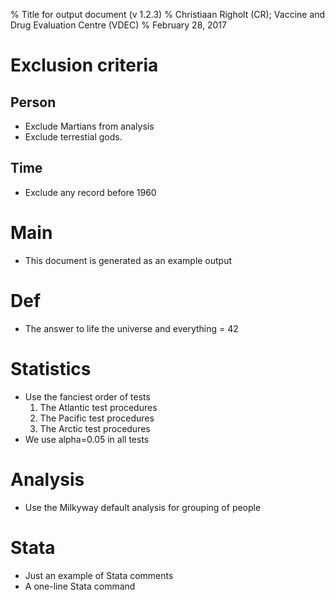 % Title for output document (v 1.2.3)
% Christiaan Righolt (CR); Vaccine and Drug Evaluation Centre (VDEC)
% February 28, 2017

# Exclusion criteria   

## Person   
* Exclude Martians from analysis   
* Exclude terrestial gods.   

## Time   
* Exclude any record before 1960   

# Main   
* This document is generated as an example output   

# Def   
* The answer to life the universe and everything = 42   

# Statistics   
* Use the fanciest order of tests   
  1. The Atlantic test procedures   
  2. The Pacific test procedures   
  3. The Arctic test procedures   
* We use alpha=0.05 in all tests   

# Analysis   
* Use the Milkyway default analysis for grouping of people   

# Stata   
* Just an example of Stata comments   
* A one-line Stata command   
